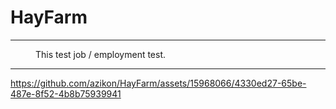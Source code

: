 # HayFarm

---
<dl>
  <dd>This test job / employment test.</dd>
</dl>

---

https://github.com/azikon/HayFarm/assets/15968066/4330ed27-65be-487e-8f52-4b8b75939941

